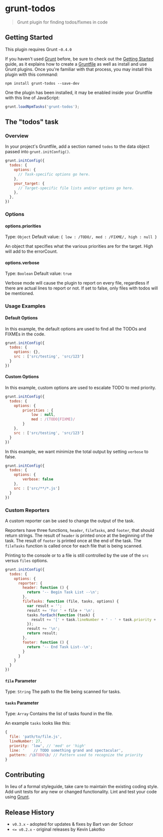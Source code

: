 # grunt-todos

> Grunt plugin for finding todos/fixmes in code

## Getting Started

This plugin requires Grunt `~0.4.0`

If you haven't used [Grunt](http://gruntjs.com/) before, be sure to check out the [Getting Started](http://gruntjs.com/getting-started) guide, as it explains how to create a [Gruntfile](http://gruntjs.com/sample-gruntfile) as well as install and use Grunt plugins. Once you're familiar with that process, you may install this plugin with this command:

```shell
npm install grunt-todos --save-dev
```

One the plugin has been installed, it may be enabled inside your Gruntfile with this line of JavaScript:

```js
grunt.loadNpmTasks('grunt-todos');
```

## The "todos" task

### Overview

In your project's Gruntfile, add a section named `todos` to the data object passed into `grunt.initConfig()`.

```js
grunt.initConfig({
  todos: {
    options: {
      // Task-specific options go here.
    },
    your_target: {
      // Target-specific file lists and/or options go here.
    },
  },
})
```

### Options

#### options.priorities

Type: `Object`
Default value: `{ low : /TODO/, med : /FIXME/, high : null }`

An object that specifies what the various priorities are for the target.
High will add to the errorCount.


#### options.verbose

Type: `Boolean`
Default value: `true`

Verbose mode will cause the plugin to report on every file, regardless if there are actual lines to report or not. If set to false, only files with todos will be mentioned.

### Usage Examples

#### Default Options

In this example, the default options are used to find all the TODOs and FIXMEs in the code.

```js
grunt.initConfig({
  todos: {
    options: {},
    src : ['src/testing', 'src/123']
  }
})
```

#### Custom Options

In this example, custom options are used to escalate TODO to med priority.

```js
grunt.initConfig({
  todos: {
    options: {
        priorities : {
            low : null,
            med : /(TODO|FIXME)/
        }
    },
    src : ['src/testing', 'src/123']
  }
})
```

In this example, we want minimize the total output by setting `verbose` to false.

```js
grunt.initConfig({
  todos: {
    options: {
        verbose: false
    },
    src : ['src/**/*.js']
  }
})
```

### Custom Reporters

A custom reporter can be used to change the output of the task.

Reporters have three functions, `header`, `fileTasks`, and `footer`, that should return strings.
The result of `header` is printed once at the beginning of the task.
The result of `footer` is printed once at the end of the task.
The `fileTasks` function is called once for each file that is being scanned.

Printing to the console or to a file is still controlled by the use of the `src` versus `files` options.

```js
grunt.initConfig({
  todos: {
    options: {
      reporter: {
        header: function () {
          return '-- Begin Task List --\n';
        },
        fileTasks: function (file, tasks, options) {
          var result = '';
          result += 'For ' + file + '\n';
          tasks.forEach(function (task) {
            result += '[' + task.lineNumber + ' - ' + task.priority + '] ' + task.line + '\n';
          });
          result += '\n';
          return result;
        },
        footer: function () {
          return '-- End Task List--\n';
        }
      }
    }
  }
})
```

#### `file` Parameter

Type: `String`
The path to the file being scanned for tasks.

#### `tasks` Parameter

Type: `Array`
Contains the list of tasks found in the file.

An example `tasks` looks like this:

```js
{
  file: 'path/to/file.js',
  lineNumber: 27,
  priority: 'low', // 'med' or 'high'
  line: '    // TODO something grand and spectacular',
  pattern: /\bTODO\b/ // Pattern used to recognize the priority
}
```

## Contributing

In lieu of a formal styleguide, take care to maintain the existing coding style. Add unit tests for any new or changed functionality. Lint and test your code using [Grunt](http://gruntjs.com/).

## Release History

- `v0.3.x` - adopted for updates & fixes by Bart van der Schoor
- `<= v0.2.x` - original releases by Kevin Lakotko
